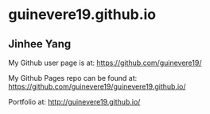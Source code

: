 # guinevere19.github.io

## Jinhee Yang

My Github user page is at: 
https://github.com/guinevere19/

My Github Pages repo can be found at:  
https://github.com/guinevere19/guinevere19.github.io/

Portfolio at:
http://guinevere19.github.io/
